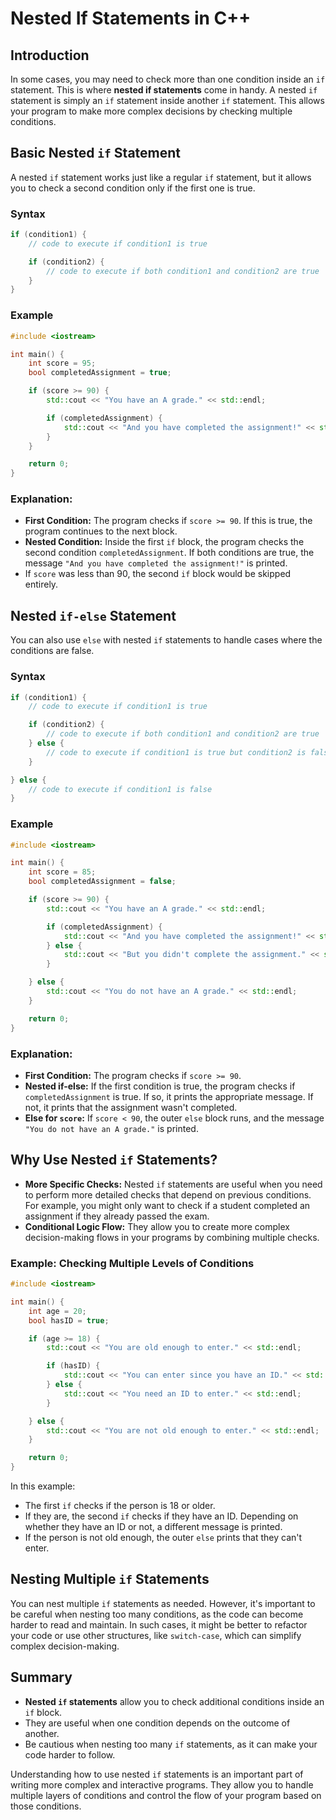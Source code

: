 # Nested If Statements in C++

## Introduction

In some cases, you may need to check more than one condition inside an `if` statement. This is where **nested if statements** come in handy. A nested `if` statement is simply an `if` statement inside another `if` statement. This allows your program to make more complex decisions by checking multiple conditions.

## Basic Nested `if` Statement

A nested `if` statement works just like a regular `if` statement, but it allows you to check a second condition only if the first one is true.

### Syntax

```cpp
if (condition1) {
    // code to execute if condition1 is true

    if (condition2) {
        // code to execute if both condition1 and condition2 are true
    }
}
```

### Example

```cpp
#include <iostream>

int main() {
    int score = 95;
    bool completedAssignment = true;

    if (score >= 90) {
        std::cout << "You have an A grade." << std::endl;

        if (completedAssignment) {
            std::cout << "And you have completed the assignment!" << std::endl;
        }
    }

    return 0;
}
```

### Explanation:

- **First Condition:** The program checks if `score >= 90`. If this is true, the program continues to the next block.
- **Nested Condition:** Inside the first `if` block, the program checks the second condition `completedAssignment`. If both conditions are true, the message `"And you have completed the assignment!"` is printed.
- If `score` was less than 90, the second `if` block would be skipped entirely.

## Nested `if-else` Statement

You can also use `else` with nested `if` statements to handle cases where the conditions are false.

### Syntax

```cpp
if (condition1) {
    // code to execute if condition1 is true

    if (condition2) {
        // code to execute if both condition1 and condition2 are true
    } else {
        // code to execute if condition1 is true but condition2 is false
    }

} else {
    // code to execute if condition1 is false
}
```

### Example

```cpp
#include <iostream>

int main() {
    int score = 85;
    bool completedAssignment = false;

    if (score >= 90) {
        std::cout << "You have an A grade." << std::endl;

        if (completedAssignment) {
            std::cout << "And you have completed the assignment!" << std::endl;
        } else {
            std::cout << "But you didn't complete the assignment." << std::endl;
        }

    } else {
        std::cout << "You do not have an A grade." << std::endl;
    }

    return 0;
}
```

### Explanation:

- **First Condition:** The program checks if `score >= 90`.
- **Nested if-else:** If the first condition is true, the program checks if `completedAssignment` is true. If so, it prints the appropriate message. If not, it prints that the assignment wasn't completed.
- **Else for `score`:** If `score < 90`, the outer `else` block runs, and the message `"You do not have an A grade."` is printed.

## Why Use Nested `if` Statements?

- **More Specific Checks:** Nested `if` statements are useful when you need to perform more detailed checks that depend on previous conditions. For example, you might only want to check if a student completed an assignment if they already passed the exam.
- **Conditional Logic Flow:** They allow you to create more complex decision-making flows in your programs by combining multiple checks.

### Example: Checking Multiple Levels of Conditions

```cpp
#include <iostream>

int main() {
    int age = 20;
    bool hasID = true;

    if (age >= 18) {
        std::cout << "You are old enough to enter." << std::endl;

        if (hasID) {
            std::cout << "You can enter since you have an ID." << std::endl;
        } else {
            std::cout << "You need an ID to enter." << std::endl;
        }

    } else {
        std::cout << "You are not old enough to enter." << std::endl;
    }

    return 0;
}
```

In this example:
- The first `if` checks if the person is 18 or older.
- If they are, the second `if` checks if they have an ID. Depending on whether they have an ID or not, a different message is printed.
- If the person is not old enough, the outer `else` prints that they can't enter.

## Nesting Multiple `if` Statements

You can nest multiple `if` statements as needed. However, it's important to be careful when nesting too many conditions, as the code can become harder to read and maintain. In such cases, it might be better to refactor your code or use other structures, like `switch-case`, which can simplify complex decision-making.

## Summary

- **Nested `if` statements** allow you to check additional conditions inside an `if` block.
- They are useful when one condition depends on the outcome of another.
- Be cautious when nesting too many `if` statements, as it can make your code harder to follow.

Understanding how to use nested `if` statements is an important part of writing more complex and interactive programs. They allow you to handle multiple layers of conditions and control the flow of your program based on those conditions.
